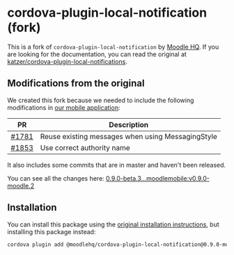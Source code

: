 # cordova-plugin-local-notification (fork)

This is a fork of `cordova-plugin-local-notification` by [Moodle HQ](https://moodle.com/). If you are looking for the documentation, you can read the original at [katzer/cordova-plugin-local-notifications](https://github.com/katzer/cordova-plugin-local-notifications).

## Modifications from the original

We created this fork because we needed to include the following modifications in [our mobile application](https://github.com/moodlehq/moodleapp):

| PR | Description |
| -- | ----------- |
| [#1781](https://github.com/katzer/cordova-plugin-local-notifications/pull/1781) | Reuse existing messages when using MessagingStyle |
| [#1853](https://github.com/katzer/cordova-plugin-local-notifications/pull/1853) | Use correct authority name |

It also includes some commits that are in master and haven't been released.

You can see all the changes here: [0.9.0-beta.3...moodlemobile:v0.9.0-moodle.2](https://github.com/katzer/cordova-plugin-local-notifications/compare/0.9.0-beta.3...moodlemobile:v0.9.0-moodle.2)

## Installation

You can install this package using the [original installation instructions](https://github.com/katzer/cordova-plugin-local-notifications#installation), but installing this package instead:

```sh
cordova plugin add @moodlehq/cordova-plugin-local-notification@0.9.0-moodle.2
```
